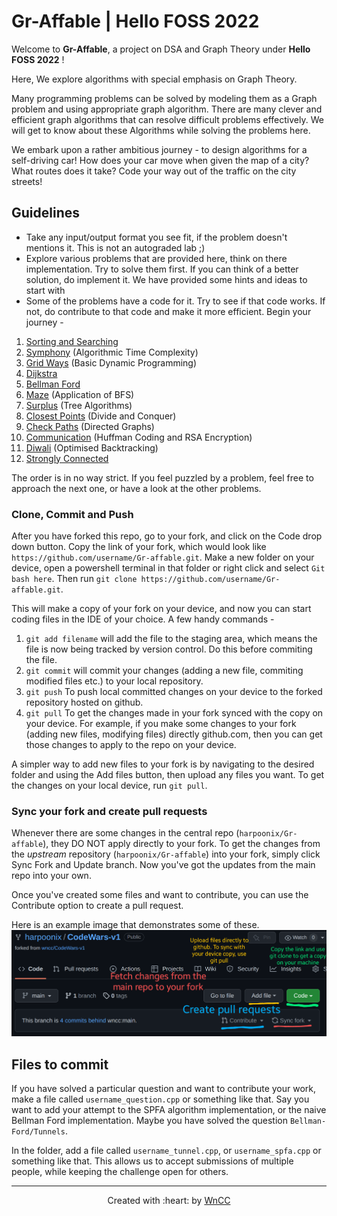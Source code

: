 # Gr-Affable | Hello FOSS 2022

Welcome to **Gr-Affable**, a project on DSA and Graph Theory under **Hello FOSS 2022** !

Here, We explore algorithms with special emphasis on Graph Theory.

Many programming problems can be solved by modeling them as a Graph problem and using appropriate graph algorithm. There are many clever and efficient graph algorithms that can resolve difficult problems effectively. We will get to know about these Algorithms while solving the problems here.

We embark upon a rather ambitious journey - to design algorithms for a self-driving car! How does your car move when given the map of a city? What routes does it take? Code your way out of the traffic on the city streets!

## Guidelines

- Take any input/output format you see fit, if the problem doesn't mentions it. This is not an autograded lab ;)  
- Explore various problems that are provided here, think on there implementation. Try to solve them first. If you can think of a better solution, do implement it. We have provided some hints and ideas to start with
- Some of the problems have a code for it. Try to see if that code works. If not, do contribute to that code and make it more efficient.
Begin your journey -

1. [Sorting and Searching](./Sorting%20and%20Searching/)
2. [Symphony](./Symphony/) (Algorithmic Time Complexity)
3. [Grid Ways](./Grid_Ways/) (Basic Dynamic Programming)
4. [Dijkstra](./Dijkstra/)
5. [Bellman Ford](./Bellman-Ford/)
6. [Maze](./Maze/) (Application of BFS)
7. [Surplus](./Surplus/) (Tree Algorithms)
8. [Closest Points](./Closest-Points/) (Divide and Conquer)
9. [Check Paths](./Check%20Paths/) (Directed Graphs)
10. [Communication](./Communication/) (Huffman Coding and RSA Encryption)
11. [Diwali](./Diwali/) (Optimised Backtracking)
12. [Strongly Connected](./Strongly%20Connected/)

The order is in no way strict. If you feel puzzled by a problem, feel free to approach the next one, or have a look at the other problems.

### Clone, Commit and Push

After you have forked this repo, go to your fork, and click on the Code drop down button. Copy the link of your fork, which would look like `https://github.com/username/Gr-affable.git`. Make a new folder on your device, open a powershell terminal in that folder or right click and select `Git bash here`. Then run `git clone https://github.com/username/Gr-affable.git`.

This will make a copy of your fork on your device, and now you can start coding files in the IDE of your choice. A few handy commands - 

1. `git add filename` will add the file to the staging area, which means the file is now being tracked by version control. Do this before commiting the file.
2. `git commit` will commit your changes (adding a new file, commiting modified files etc.) to your local repository.
3. `git push` To push local committed changes on your device to the forked repository hosted on github.
4. `git pull` To get the changes made in your fork synced with the copy on your device. For example, if you make some changes to your fork (adding new files, modifying files) directly github.com, then you can get those changes to apply to the repo on your device.

A simpler way to add new files to your fork is by navigating to the desired folder and using the Add files button, then upload any files you want. To get the changes on your local device, run `git pull`.

### Sync your fork and create pull requests

Whenever there are some changes in the central repo (`harpoonix/Gr-affable`), they DO NOT apply directly to your fork. To get the changes from the *upstream* repository (`harpoonix/Gr-affable`) into your fork, simply click Sync Fork and Update branch. Now you've got the updates from the main repo into your own.

Once you've created some files and want to contribute, you can use the Contribute option to create a pull request.

Here is an example image that demonstrates some of these.
![Add Files, Sync your fork and local copy, Create Pull requests](./Github.png)
## Files to commit

If you have solved a particular question and want to contribute your work, make a file called `username_question.cpp` or something like that.
Say you want to add your attempt to the SPFA algorithm implementation, or the naive Bellman Ford implementation. Maybe you have solved the question `Bellman-Ford/Tunnels`.

In the folder, add a file called `username_tunnel.cpp`, or `username_spfa.cpp` or something like that. This allows us to accept submissions of multiple people, while keeping the challenge open for others.

***
<p align="center">Created with :heart: by <a href="https://wncc-iitb.org/">WnCC</a></p>
